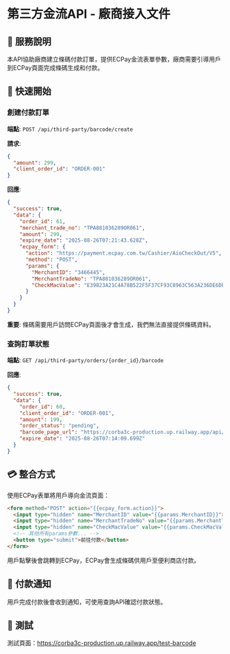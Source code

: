 # 第三方金流API - 廠商接入文件

## 🎯 服務說明
本API協助廠商建立條碼付款訂單，提供ECPay金流表單參數，廠商需要引導用戶到ECPay頁面完成條碼生成和付款。

## 🚀 快速開始

### 創建付款訂單

**端點**: `POST /api/third-party/barcode/create`

**請求**:
```json
{
  "amount": 299,
  "client_order_id": "ORDER-001"
}
```

**回應**:
```json
{
  "success": true,
  "data": {
    "order_id": 61,
    "merchant_trade_no": "TPA881036289OR061",
    "amount": 299,
    "expire_date": "2025-08-26T07:21:43.628Z",
    "ecpay_form": {
      "action": "https://payment.ecpay.com.tw/Cashier/AioCheckOut/V5",
      "method": "POST", 
      "params": {
        "MerchantID": "3466445",
        "MerchantTradeNo": "TPA881036289OR061",
        "CheckMacValue": "E39823A21C4A78B522F5F37CF93C8963C563A236DE6DE814547EA07E4BE62D8D"
      }
    }
  }
}
```

**重要**: 條碼需要用戶訪問ECPay頁面後才會生成，我們無法直接提供條碼資料。

### 查詢訂單狀態

**端點**: `GET /api/third-party/orders/{order_id}/barcode`

**回應**:
```json
{
  "success": true,
  "data": {
    "order_id": 60,
    "client_order_id": "ORDER-001", 
    "amount": 199,
    "order_status": "pending",
    "barcode_page_url": "https://corba3c-production.up.railway.app/api/third-party/orders/60/barcode/page",
    "expire_date": "2025-08-26T07:14:09.699Z"
  }
}
```

## 💳 整合方式

使用ECPay表單將用戶導向金流頁面：

```html
<form method="POST" action="{{ecpay_form.action}}">
  <input type="hidden" name="MerchantID" value="{{params.MerchantID}}">
  <input type="hidden" name="MerchantTradeNo" value="{{params.MerchantTradeNo}}">
  <input type="hidden" name="CheckMacValue" value="{{params.CheckMacValue}}">
  <!-- 其他所有params參數... -->
  <button type="submit">前往付款</button>
</form>
```

用戶點擊後會跳轉到ECPay，ECPay會生成條碼供用戶至便利商店付款。

## 🔔 付款通知

用戶完成付款後會收到通知，可使用查詢API確認付款狀態。

## 🧪 測試

測試頁面：https://corba3c-production.up.railway.app/test-barcode